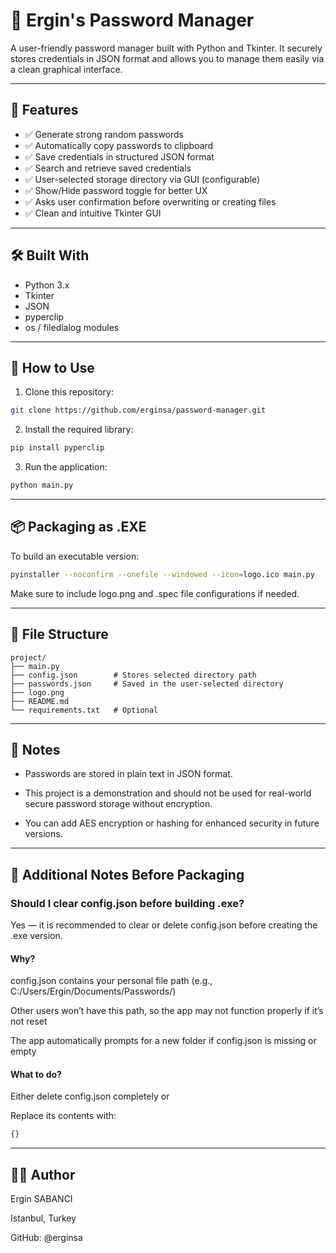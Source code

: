# 🔐 Ergin's Password Manager

A user-friendly password manager built with Python and Tkinter. It securely stores credentials in JSON format and allows you to manage them easily via a clean graphical interface.

---

## 🚀 Features

- ✅ Generate strong random passwords
- ✅ Automatically copy passwords to clipboard
- ✅ Save credentials in structured JSON format
- ✅ Search and retrieve saved credentials
- ✅ User-selected storage directory via GUI (configurable)
- ✅ Show/Hide password toggle for better UX
- ✅ Asks user confirmation before overwriting or creating files
- ✅ Clean and intuitive Tkinter GUI

---

## 🛠️ Built With

- Python 3.x
- Tkinter
- JSON
- pyperclip
- os / filedialog modules

---

## 💾 How to Use

1. Clone this repository:
```bash
git clone https://github.com/erginsa/password-manager.git
```

2. Install the required library:
```bash
pip install pyperclip
```

3. Run the application:
```bash
python main.py
```

---

## 📦 Packaging as .EXE
To build an executable version:

```bash
pyinstaller --noconfirm --onefile --windowed --icon=logo.ico main.py
```
Make sure to include logo.png and .spec file configurations if needed.


---

## 📁 File Structure

```text
project/
├── main.py
├── config.json        # Stores selected directory path
├── passwords.json     # Saved in the user-selected directory
├── logo.png
├── README.md
└── requirements.txt   # Optional

```

---

## 🧠 Notes
- Passwords are stored in plain text in JSON format.

- This project is a demonstration and should not be used for real-world secure password storage without encryption.

- You can add AES encryption or hashing for enhanced security in future versions.

---

## 📌 Additional Notes Before Packaging

### Should I clear config.json before building .exe?
 Yes — it is recommended to clear or delete config.json before creating the .exe version.

#### Why?

config.json contains your personal file path (e.g., C:/Users/Ergin/Documents/Passwords/)

Other users won’t have this path, so the app may not function properly if it’s not reset

The app automatically prompts for a new folder if config.json is missing or empty


#### What to do?

Either delete config.json completely
or

Replace its contents with:
```json
{}
```






---

## 👨‍💻 Author
Ergin SABANCI

Istanbul, Turkey

GitHub: @erginsa
